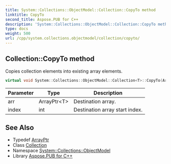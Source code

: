 ```yaml
---
title: System::Collections::ObjectModel::Collection::CopyTo method
linktitle: CopyTo
second_title: Aspose.PUB for C++
description: 'System::Collections::ObjectModel::Collection::CopyTo method. Copies collection elements into existing array elements in C++.'
type: docs
weight: 500
url: /cpp/system.collections.objectmodel/collection/copyto/
---
```

## Collection::CopyTo method


Copies collection elements into existing array elements.

```cpp
virtual void System::Collections::ObjectModel::Collection<T>::CopyTo(ArrayPtr<T> arr, int index) override
```


| Parameter | Type | Description |
| --- | --- | --- |
| arr | ArrayPtr\<T\> | Destination array. |
| index | int | Destination array start index. |

## See Also

* Typedef [ArrayPtr](../../../system/arrayptr/)
* Class [Collection](../)
* Namespace [System::Collections::ObjectModel](../../)
* Library [Aspose.PUB for C++](../../../)
